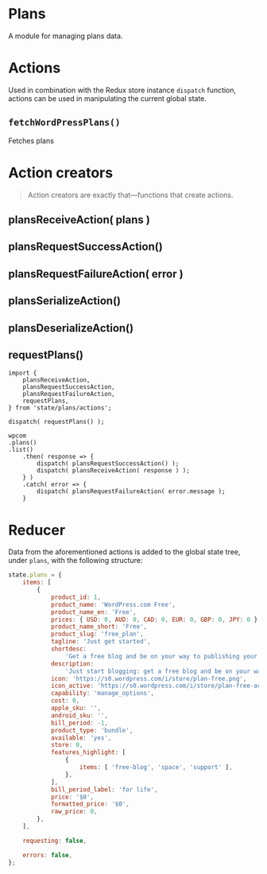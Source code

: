 # Plans

A module for managing plans data.

# Actions

Used in combination with the Redux store instance `dispatch` function, actions can be used in manipulating the current global state.

## `fetchWordPressPlans()`

Fetches plans

# Action creators

> Action creators are exactly that—functions that create actions.

## plansReceiveAction( plans )

## plansRequestSuccessAction()

## plansRequestFailureAction( error )

## plansSerializeAction()

## plansDeserializeAction()

## requestPlans()

```es6
import {
	plansReceiveAction,
	plansRequestSuccessAction,
	plansRequestFailureAction,
	requestPlans,
} from 'state/plans/actions';

dispatch( requestPlans() );

wpcom
.plans()
.list()
	.then( response => {
		dispatch( plansRequestSuccessAction() );
		dispatch( plansReceiveAction( response ) );
	} )
	.catch( error => {
		dispatch( plansRequestFailureAction( error.message );
	}
```

# Reducer

Data from the aforementioned actions is added to the global state tree, under `plans`, with the following structure:

```js
state.plans = {
	items: [
		{
			product_id: 1,
			product_name: 'WordPress.com Free',
			product_name_en: 'Free',
			prices: { USD: 0, AUD: 0, CAD: 0, EUR: 0, GBP: 0, JPY: 0 },
			product_name_short: 'Free',
			product_slug: 'free_plan',
			tagline: 'Just get started',
			shortdesc:
				'Get a free blog and be on your way to publishing your first post in less than five minutes.',
			description:
				'Just start blogging: get a free blog and be on your way to publishing your first post in less than five minutes.',
			icon: 'https://s0.wordpress.com/i/store/plan-free.png',
			icon_active: 'https://s0.wordpress.com/i/store/plan-free-active.png',
			capability: 'manage_options',
			cost: 0,
			apple_sku: '',
			android_sku: '',
			bill_period: -1,
			product_type: 'bundle',
			available: 'yes',
			store: 0,
			features_highlight: [
				{
					items: [ 'free-blog', 'space', 'support' ],
				},
			],
			bill_period_label: 'for life',
			price: '$0',
			formatted_price: '$0',
			raw_price: 0,
		},
	],

	requesting: false,

	errors: false,
};
```
